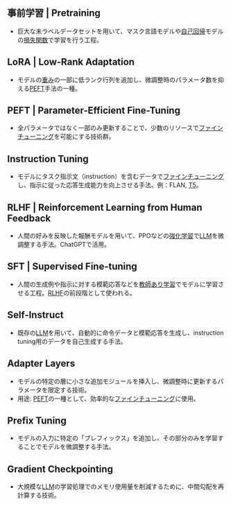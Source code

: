 <!-- 記事URL:https://github.com/takata150802/tech_glossary/blob/main/output/ai/llm-training.md# -->

## 事前学習 | Pretraining<a id="5LqL5YmN5a2m57+SIHwgUHJldHJhaW5pbmc="></a>

- 巨大な未ラベルデータセットを用いて、マスク言語モデルや<a href="https://github.com/takata150802/tech_glossary/blob/main/output/ai/llm.md#6Ieq5bex5Zue5biwIHwgQXV0b3JlZ3Jlc3NpdmU=">自己回帰</a>モデルの<a href="https://github.com/takata150802/tech_glossary/blob/main/output/ai/deep-learning.md#5pCN5aSx6Zai5pWwIHwgTG9zcyBGdW5jdGlvbg==">損失関数</a>で学習を行う工程。

## LoRA | Low-Rank Adaptation<a id="TG9SQSB8IExvdy1SYW5rIEFkYXB0YXRpb24="></a>

- モデルの<a href="https://github.com/takata150802/tech_glossary/blob/main/output/ai/deep-learning.md#6YeN44G/IHwg6YeN44G/44OR44Op44Oh44O844K/IHwgV2VpZ2h0IHwgV2VpZ2h0IFBhcmFtZXRlcg==">重み</a>の一部に低ランク行列を追加し、微調整時のパラメータ数を抑える<a href="https://github.com/takata150802/tech_glossary/blob/main/output/ai/llm-training.md#UEVGVCB8IFBhcmFtZXRlci1FZmZpY2llbnQgRmluZS1UdW5pbmc=">PEFT</a>手法の一種。

## PEFT | Parameter-Efficient Fine-Tuning<a id="UEVGVCB8IFBhcmFtZXRlci1FZmZpY2llbnQgRmluZS1UdW5pbmc="></a>

- 全パラメータではなく一部のみ更新することで、少数のリソースで<a href="https://github.com/takata150802/tech_glossary/blob/main/output/ai/deep-learning.md#44OV44Kh44Kk44Oz44OB44Ol44O844OL44Oz44KwIHwgRmluZS10dW5pbmcgfCBGaW5lIHR1bmluZw==">ファインチューニング</a>を可能にする技術群。

## Instruction Tuning<a id="SW5zdHJ1Y3Rpb24gVHVuaW5n"></a>

- モデルにタスク指示文（instruction）を含むデータで<a href="https://github.com/takata150802/tech_glossary/blob/main/output/ai/deep-learning.md#44OV44Kh44Kk44Oz44OB44Ol44O844OL44Oz44KwIHwgRmluZS10dW5pbmcgfCBGaW5lIHR1bmluZw==">ファインチューニング</a>し、指示に従った応答生成能力を向上させる手法。例：FLAN, <a href="https://github.com/takata150802/tech_glossary/blob/main/output/ml-dl-llm.md#VDUgfCBUZXh0LVRvLVRleHQgVHJhbnNmZXIgVHJhbnNmb3JtZXI=">T5</a>。

## RLHF | Reinforcement Learning from Human Feedback<a id="UkxIRiB8IFJlaW5mb3JjZW1lbnQgTGVhcm5pbmcgZnJvbSBIdW1hbiBGZWVkYmFjaw=="></a>

- 人間の好みを反映した報酬モデルを用いて、PPOなどの<a href="https://github.com/takata150802/tech_glossary/blob/main/output/ai/ai-general.md#5by35YyW5a2m57+SIHwgUmVpbmZvcmNlbWVudCBMZWFybmluZw==">強化学習</a>で<a href="https://github.com/takata150802/tech_glossary/blob/main/output/ai/llm.md#5aSn6KaP5qih6KiA6Kqe44Oi44OH44OrfCBMYXJnZSBMYW5ndWFnZSBNb2RlbCB8IExMTQ==">LLM</a>を微調整する手法。ChatGPTで活用。

## SFT | Supervised Fine-tuning<a id="U0ZUIHwgU3VwZXJ2aXNlZCBGaW5lLXR1bmluZw=="></a>

- 人間の生成例や指示に対する模範応答などを<a href="https://github.com/takata150802/tech_glossary/blob/main/output/ai/deep-learning.md#5pWZ5bir44GC44KK5a2m57+SIHwgU3VwZXJ2aXNlZCBMZWFybmluZw==">教師あり学習</a>でモデルに学習させる工程。<a href="https://github.com/takata150802/tech_glossary/blob/main/output/ai/llm-training.md#UkxIRiB8IFJlaW5mb3JjZW1lbnQgTGVhcm5pbmcgZnJvbSBIdW1hbiBGZWVkYmFjaw==">RLHF</a>の前段階として使われる。

## Self-Instruct<a id="U2VsZi1JbnN0cnVjdA=="></a>

- 既存の<a href="https://github.com/takata150802/tech_glossary/blob/main/output/ai/llm.md#5aSn6KaP5qih6KiA6Kqe44Oi44OH44OrfCBMYXJnZSBMYW5ndWFnZSBNb2RlbCB8IExMTQ==">LLM</a>を用いて、自動的に命令データと模範応答を生成し、instruction tuning用のデータを自己生成する手法。

## Adapter Layers<a id="QWRhcHRlciBMYXllcnM="></a>

- モデルの特定の層に小さな追加モジュールを挿入し、微調整時に更新するパラメータを限定する技術。
- 用途: <a href="https://github.com/takata150802/tech_glossary/blob/main/output/ai/llm-training.md#UEVGVCB8IFBhcmFtZXRlci1FZmZpY2llbnQgRmluZS1UdW5pbmc=">PEFT</a>の一種として、効率的な<a href="https://github.com/takata150802/tech_glossary/blob/main/output/ai/deep-learning.md#44OV44Kh44Kk44Oz44OB44Ol44O844OL44Oz44KwIHwgRmluZS10dW5pbmcgfCBGaW5lIHR1bmluZw==">ファインチューニング</a>に使用。

## Prefix Tuning<a id="UHJlZml4IFR1bmluZw=="></a>

- モデルの入力に特定の「プレフィックス」を追加し、その部分のみを学習することでモデルを微調整する手法。

## Gradient Checkpointing<a id="R3JhZGllbnQgQ2hlY2twb2ludGluZw=="></a>

- 大規模な<a href="https://github.com/takata150802/tech_glossary/blob/main/output/ai/llm.md#5aSn6KaP5qih6KiA6Kqe44Oi44OH44OrfCBMYXJnZSBMYW5ndWFnZSBNb2RlbCB8IExMTQ==">LLM</a>の学習処理でのメモリ使用量を削減するために、中間勾配を再計算する技術。
